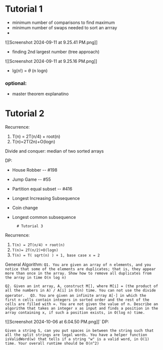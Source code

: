 
# Tutorial 1

- minimum number of comparisons to find maximum
- minimum number of swaps needed to sort an arrray
- 

![[Screenshot 2024-09-11 at 9.25.41 PM.png]]

- finding 2nd largest number (tree approach)

![[Screenshot 2024-09-11 at 9.25.16 PM.png]]

- lg(n!) = $\theta$ (n logn)
### optional:
- master theorem explanatino


# Tutorial 2

Recurrence:
1. T(n) = 2T(n/4) + root(n)
2. T(n)=2T(2n​)+O(logn)

Divide and conquer: median of two sorted arrays

DP:
- House Robber -- #198
- Jump Game -- #55
- Partition equal subset -- #416
- Longest Increasing Subsequence
- Coin change
- Longest common subsequence


		# Tutorial 3

Recurrence:
1. `T(n) = 2T(n/4) + root(n)`
2. `T(n)= 2T(n/2​)+O(logn)`
3. `T(n) = T( sqrt(n) ) + 1, base case x = 2`

General Algorithm:
`Q1. You are given an array of n elements, and you notice that some of the elements are duplicates; that is, they appear more than once in the array. Show how to remove all duplicates from the array in time O(n log n)`

`Q2. Given an int array, A, construct M[], where M[i] = (the product of all the numbers in A) / A[i] in O(n) time. You can not use the divide operator. 
`
`Q3. You are given an infinite array A[·] in which the first n cells contain integers in sorted order and the rest of the cells are filled with ∞. You are not given the value of n. Describe an algorithm that takes an integer x as input and finds a position in the array containing x, if such a position exists, in O(log n) time.`

![[Screenshot 2024-10-06 at 6.04.50 PM.png]]`
DP:

`Given a string S, can you put spaces in between the string such that all the split strings are legal words. You have a helper function isValidWord(w) that tells if a string "w" is a valid word, in O(1) time. Your overall runtime should be O(n^2)`

